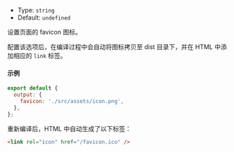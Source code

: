 - Type: `string`
- Default: `undefined`

设置页面的 favicon 图标。

配置该选项后，在编译过程中会自动将图标拷贝至 dist 目录下，并在 HTML 中添加相应的 `link` 标签。

#### 示例

```js
export default {
  output: {
    favicon: './src/assets/icon.png',
  },
};
```

重新编译后，HTML 中自动生成了以下标签：

```html
<link rel="icon" href="/favicon.ico" />
```
